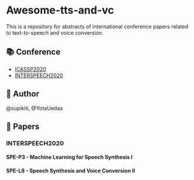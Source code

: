 # Awesome-tts-and-vc
This is a repository for abstracts of international conference papers related to text-to-speech and voice conversion.

## :books: Conference
- [ICASSP2020](https://2020.ieeeicassp.org/)
- [INTERSPEECH2020](http://www.interspeech2020.org/)

## :busts_in_silhouette: Author
@supikiti, @YotaUedaa

## :page_facing_up: Papers
### INTERSPEECH2020
#### SPE-P3 - Machine Learning for Speech Synthesis I
#### SPE-L8 - Speech Synthesis and Voice Conversion II
